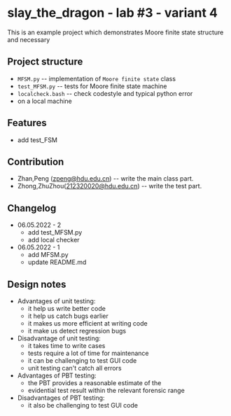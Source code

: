 # slay_the_dragon - lab #3 - variant 4

This is an example project which demonstrates Moore finite state structure and necessary

## Project structure

- `MFSM.py` -- implementation of `Moore finite state` class
- `test_MFSM.py` -- tests for Moore finite state machine
- `localcheck.bash` -- check codestyle and typical python error
- on a local machine

## Features

- add test_FSM

## Contribution

- Zhan,Peng (zpeng@hdu.edu.cn) -- write the main class part.
- Zhong,ZhuZhou(212320020@hdu.edu.cn) -- write the test part.

## Changelog

- 06.05.2022 - 2
  - add test_MFSM.py
  - add local checker
- 06.05.2022 - 1
  - add MFSM.py
  - update README.md

## Design notes

- Advantages of unit testing:
  - it help us write better code
  - it help us catch bugs earlier
  - it makes us more efficient at writing code
  - it make us detect regression bugs
- Disadvantage of unit testing:
  - it takes time to write cases
  - tests require a lot of time for maintenance
  - it can be challenging to test GUI code
  - unit testing can't catch all errors
- Advantages of PBT testing:
  - the PBT provides a reasonable estimate of the
  - evidential test result within the relevant forensic range
- Disadvantages of PBT testing:
  - it also be challenging to test GUI code
